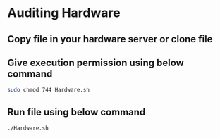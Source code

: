 # Auditing Hardware

## Copy file in your hardware server or clone file

## Give execution permission using below command
```bash
sudo chmod 744 Hardware.sh
```

## Run file using below command
```bash
./Hardware.sh
```
